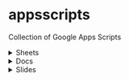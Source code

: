# appsscripts
Collection of Google Apps Scripts

<details><summary>Sheets</summary>
<p>

#### We can hide anything, even code!

```ruby
   puts "Hello World"
```

</p>
</details>
<details><summary>Docs</summary>
<p>

#### We can hide anything, even code!

```ruby
   puts "Hello World"
```

</p>
</details>
<details><summary>Slides</summary>
<p>
[Random Number Generator](Slides/Random Number.js)

</p>
</details>
